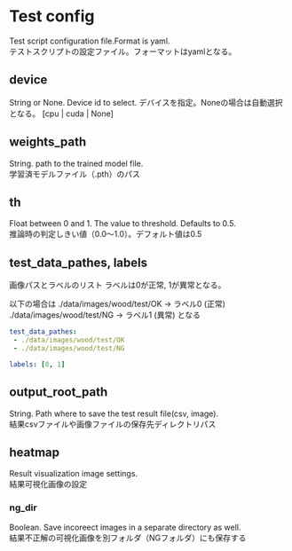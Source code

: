 # Test config
Test script configuration file.Format is yaml.<br>
テストスクリプトの設定ファイル。フォーマットはyamlとなる。

## device
String or None. Device id to select.
デバイスを指定。Noneの場合は自動選択となる。
[cpu | cuda | None]

## weights_path
String. path to the trained model file.<br>
学習済モデルファイル（.pth）のパス

## th
Float between 0 and 1. The value to threshold. Defaults to 0.5.<br>
推論時の判定しきい値（0.0〜1.0）。デフォルト値は0.5

## test_data_pathes, labels
画像パスとラベルのリスト
ラベルは0が正常, 1が異常となる。

以下の場合は
./data/images/wood/test/OK -> ラベル0 (正常)
./data/images/wood/test/NG -> ラベル1 (異常)
となる

```yaml
test_data_pathes:
 - ./data/images/wood/test/OK
 - ./data/images/wood/test/NG

labels: [0, 1]
```

## output_root_path
String. Path where to save the test result file(csv, image). <br>
結果csvファイルや画像ファイルの保存先ディレクトリパス

## heatmap
Result visualization image settings.<br>
結果可視化画像の設定

### ng_dir
Boolean. Save incoreect images in a separate directory as well.<br>
結果不正解の可視化画像を別フォルダ（NGフォルダ）にも保存する
